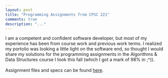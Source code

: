 ```yaml
---
layout: post
title: "Programming Assignments from CPSC 221"
comments: true
description: "..."
---
```


I am a competent and confident software developer, but most of my experience has been from course work and previous work terms. I realized my portolio was looking a little light on the software end, so thought I would share my solutions for the programming assignments in the Algorithms & Data Structures course I took this fall (which I got a mark of 98% in ;^)). 
<br><br>
Assignment files and specs can be found [here](https://github.com/oirectine/cpsc221).
